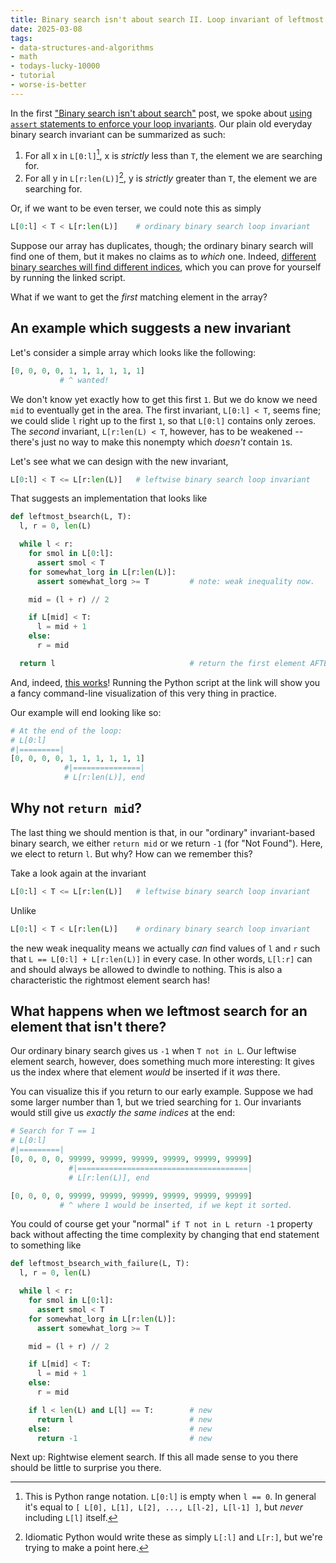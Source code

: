 ```yaml
---
title: Binary search isn't about search II. Loop invariant of leftmost element search
date: 2025-03-08
tags: 
- data-structures-and-algorithms
- math
- todays-lucky-10000
- tutorial
- worse-is-better
---
```


In the first
["Binary search isn't about search"](https://hiandrewquinn.github.io/til-site/posts/binary-search-isn-t-about-search/)
post, we spoke about 
[using `assert` statements to enforce your loop invariants](https://hiandrewquinn.github.io/til-site/posts/binary-search-isn-t-about-search/#hl-2-5).
Our plain old everyday binary search invariant can be summarized as such:

1. For all x in `L[0:l]`[^1], x is *strictly* less than `T`, the element we are searching for.
1. For all y in `L[r:len(L)]`[^2], y is *strictly* greater than `T`, the element we are searching for.

Or, if we want to be even terser, we could note this as simply

```python
L[0:l] < T < L[r:len(L)]    # ordinary binary search loop invariant
```

Suppose our array has duplicates, though; the ordinary binary search will find one of them, but
it makes no claims as to *which* one. Indeed, 
[different binary searches will find different indices](https://github.com/hiAndrewQuinn/python-binary-search-experiments/blob/main/binary-showdown.py),
which you can prove for yourself by running the linked script.

What if we want to get the *first* matching element in the array?

## An example which suggests a new invariant

Let's consider a simple array which looks like the following:

```python
[0, 0, 0, 0, 1, 1, 1, 1, 1, 1]
           # ^ wanted!
```

We don't know yet exactly how to get this first `1`. But we do know we need `mid` to eventually get
in the area. The first invariant, `L[0:l] < T`, seems fine; we could slide `l` right up to the
first `1`, so that `L[0:l]` contains only zeroes. The *second* invariant, `L[r:len(L) < T`, however,
has to be weakened -- there's just no way to make this nonempty which *doesn't* contain `1`s.

Let's see what we can design with the new invariant,


```python
L[0:l] < T <= L[r:len(L)]   # leftwise binary search loop invariant
```

That suggests an implementation that looks like

```python
def leftmost_bsearch(L, T):
  l, r = 0, len(L)

  while l < r:
    for smol in L[0:l]:
      assert smol < T
    for somewhat_lorg in L[r:len(L)]:
      assert somewhat_lorg >= T         # note: weak inequality now.

    mid = (l + r) // 2

    if L[mid] < T:
      l = mid + 1
    else:
      r = mid

  return l                              # return the first element AFTER L[0:l].
```

And, indeed, 
[this works](https://github.com/hiAndrewQuinn/python-binary-search-experiments/blob/main/duplicates.py#L72-L102)!
Running the Python script at the link will show you a fancy command-line visualization of
this very thing in practice.

Our example will end looking like so:

```python
# At the end of the loop:
# L[0:l]
#|=========|
[0, 0, 0, 0, 1, 1, 1, 1, 1, 1]
            #|===============|
            # L[r:len(L)], end
```


## Why not `return mid`?

The last thing we should mention is that, in our "ordinary" invariant-based binary search,
we either `return mid` or we return `-1` (for "Not Found"). Here, we elect to return `l`.
But why? How can we remember this?

Take a look again at the invariant

```python
L[0:l] < T <= L[r:len(L)]   # leftwise binary search loop invariant
```

Unlike 

```python
L[0:l] < T < L[r:len(L)]    # ordinary binary search loop invariant
```

the new weak inequality means we actually *can* find values of `l` and `r` such that
`L == L[0:l] + L[r:len(L)]` in every case. In other words, `L[l:r]` can and should always
be allowed to dwindle to nothing. This is also a characteristic the rightmost element
search has!

## What happens when we leftmost search for an element that isn't there?

Our ordinary binary search gives us `-1` when `T not in L`. Our leftwise element
search, however, does something much more interesting: It gives us the index
where that element *would* be inserted if it *was* there.

You can visualize this if you return to our early example. Suppose we had some
larger number than 1, but we tried searching for `1`. Our invariants would
still give us *exactly the same indices* at the end:

```python
# Search for T == 1
# L[0:l]
#|=========|
[0, 0, 0, 0, 99999, 99999, 99999, 99999, 99999, 99999]
             #|======================================|
             # L[r:len(L)], end

[0, 0, 0, 0, 99999, 99999, 99999, 99999, 99999, 99999]
           # ^ where 1 would be inserted, if we kept it sorted.
```

You could of course get your "normal" `if T not in L return -1` property back
without affecting the time complexity by changing that end statement to
something like

```python
def leftmost_bsearch_with_failure(L, T):
  l, r = 0, len(L)

  while l < r:
    for smol in L[0:l]:
      assert smol < T
    for somewhat_lorg in L[r:len(L)]:
      assert somewhat_lorg >= T

    mid = (l + r) // 2

    if L[mid] < T:
      l = mid + 1
    else:
      r = mid

    if l < len(L) and L[l] == T:        # new
      return l                          # new
    else:                               # new
      return -1                         # new
```

Next up: Rightwise element search. If this all made sense to you there should
be little to surprise you there.


[^1]: This is Python range notation. `L[0:l]` is empty when `l == 0`. In general it's equal to `[ L[0], L[1], L[2], ..., L[l-2], L[l-1] ]`, but *never* including `L[l]` itself.
[^2]: Idiomatic Python would write these as simply `L[:l]` and `L[r:]`, but we're trying to make a point here.
